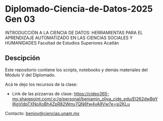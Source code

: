 # Diplomado-Ciencia-de-Datos-2025 Gen 03

INTRODUCCIÓN A LA CIENCIA DE DATOS: HERRAMIENTAS PARA EL APRENDIZAJE AUTOMATIZADO EN LAS CIENCIAS SOCIALES Y HUMANIDADES
Facultad de Estudios Superiores Acatlán

## Descipción

Este repositorio contiene los scripts, notebooks y demás materiales del Módulo V del Diplomado.

Acá te dejo los recursos de la clase:

* Link de las pizzarras de clase: https://cideo365-my.sharepoint.com/:o:/g/personal/benjamin_oliva_cide_edu/El262dwBeYlKgVldpTXNoXoBh4ZpR82Wmy7QN6fw4vA9Vw?e=si2KLu

Contacto: benjov@ciencias.unam.mx


